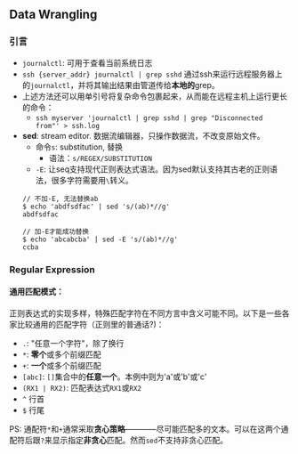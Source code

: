## Data Wrangling
### 引言
* `journalctl`: 可用于查看当前系统日志
* `ssh {server_addr} journalctl | grep sshd` 通过ssh来运行远程服务器上的`journalctl`，并将其输出结果由管道传给**本地的**grep。
* 上述方法还可以用单引号将复杂命令包裹起来，从而能在远程主机上运行更长的命令：
  * `ssh myserver 'journalctl | grep sshd | grep "Disconnected from"' > ssh.log`
* **sed**: stream editor. 数据流编辑器，只操作数据流，不改变原始文件。
  * 命令`s`: substitution, 替换
    * 语法：`s/REGEX/SUBSTITUTION`
  * `-E`: 让seq支持现代正则表达式语法。因为sed默认支持其古老的正则语法，很多字符需要用`\`转义。  
  ```
  // 不加-E, 无法替换ab
  $ echo 'abdfsdfac' | sed 's/(ab)*//g'  
  abdfsdfac

  // 加-E才能成功替换
  $ echo 'abcabcba' | sed -E 's/(ab)*//g'
  ccba
  ```

### Regular Expression
#### 通用匹配模式：
正则表达式的实现多样，特殊匹配字符在不同方言中含义可能不同。以下是一些各家比较通用的匹配字符（正则里的普通话?)：
* `.`: "任意一个字符"，除了换行
* `*`: **零个**或多个前缀匹配
* `+`: **一个**或多个前缀匹配
* `[abc]`: `[]`集合中的**任意一个**。本例中则为'a'或'b'或'c'
* `(RX1 | RX2)`: 匹配表达式`RX1`或`RX2`
* `^` 行首
* `$` 行尾

PS: 通配符`*`和`+`通常采取**贪心策略**————尽可能匹配多的文本。可以在这两个通配符后跟`?`来显示指定**非贪心**匹配。然而`sed`不支持非贪心匹配。